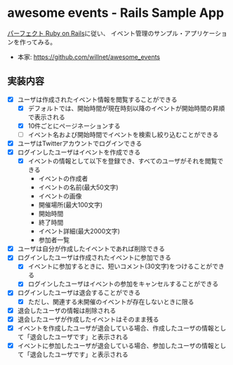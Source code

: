 # awesome events - Rails Sample App

[パーフェクト Ruby on Rails](http://gihyo.jp/book/2014/978-4-7741-6516-5)に従い、
イベント管理のサンプル・アプリケーションを作ってみる。

* 本家: https://github.com/willnet/awesome_events


## 実装内容

- [x] ユーザは作成されたイベント情報を閲覧することができる
    - [x] デフォルトでは、開始時間が現在時刻以降のイベントが開始時間の昇順で表示される
    - [x] 10件ごとにページネーションする
    - [ ] イベント名および開始時間でイベントを検索し絞り込むことができる
- [x] ユーザはTwitterアカウントでログインできる
- [x] ログインしたユーザはイベントを作成できる
    - [x] イベントの情報として以下を登録でき、すべてのユーザがそれを閲覧できる
        * イベントの作成者
        * イベントの名前(最大50文字)
        * イベントの画像
        * 開催場所(最大100文字)
        * 開始時間
        * 終了時間
        * イベント詳細(最大2000文字)
        * 参加者一覧
- [x] ユーザは自分が作成したイベントであれば削除できる
- [x] ログインしたユーザは作成されたイベントに参加できる
    - [x] イベントに参加するときに、短いコメント(30文字)をつけることができる
    - [x] ログインしたユーザはイベントの参加をキャンセルすることができる
- [x] ログインしたユーザは退会することができる
    - [x] ただし、関連する未開催のイベントが存在しないときに限る
- [x] 退会したユーザの情報は削除される
- [x] 退会したユーザが作成したイベントはそのまま残る
- [x] イベントを作成したユーザが退会している場合、作成したユーザの情報として「退会したユーザです」と表示される
- [x] イベントに参加したユーザが退会している場合、参加したユーザの情報として「退会したユーザです」と表示される
